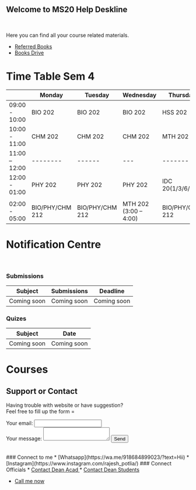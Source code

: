 ## Welcome to MS20 Help Deskline
<!---
| <MARQUEE style="color :green" SCROLLAMOUNT="10" ONMOUSEOVER="this.setAttribute('SCROLLAMOUNT', 0); this.stop()" ONMOUSEOUT="this.setAttribute('SCROLLAMOUNT', 5); this.start()" BEHAVIOR="scroll" DIRECTION="left" >kuch bhi</MARQUEE> | 
--->



<!-- Start of Async Drift Code -->
<script>
"use strict";

!function() {
  var t = window.driftt = window.drift = window.driftt || [];
  if (!t.init) {
    if (t.invoked) return void (window.console && console.error && console.error("Drift snippet included twice."));
    t.invoked = !0, t.methods = [ "identify", "config", "track", "reset", "debug", "show", "ping", "page", "hide", "off", "on" ], 
    t.factory = function(e) {
      return function() {
        var n = Array.prototype.slice.call(arguments);
        return n.unshift(e), t.push(n), t;
      };
    }, t.methods.forEach(function(e) {
      t[e] = t.factory(e);
    }), t.load = function(t) {
      var e = 3e5, n = Math.ceil(new Date() / e) * e, o = document.createElement("script");
      o.type = "text/javascript", o.async = !0, o.crossorigin = "anonymous", o.src = "https://js.driftt.com/include/" + n + "/" + t + ".js";
      var i = document.getElementsByTagName("script")[0];
      i.parentNode.insertBefore(o, i);
    };
  }
}();
drift.SNIPPET_VERSION = '0.3.1';
drift.load('6yh89aitzg7x');
</script>
<!-- End of Async Drift Code -->




<strong style="color :red; "></strong> <br>

Here you can find all your course related materials.

<!---
* [Time Table Sem 4](https://drive.google.com/file/d/1QaLe_aH47vuN6kEFl3Mvld6QKMGEsUT6/view?usp=sharing)
--->
* [Referred Books](https://rajeshpotlia.github.io/Referred-Books/)
* [Books Drive](https://drive.google.com/folderview?id=1g--vKXs8g3blDSU-M3UYjm5_L3I_NKv6)
# Time Table Sem 4

|               | Monday           |   Tuesday        | Wednesday            | Thursday         | Friday           |
| --------------| -------------    |   ---------      | -------------        |    -------       |   -------        | 
| 09:00 - 10:00 | BIO 202          | BIO 202          | BIO 202              | HSS 202          | HSS 202          |
| 10:00 - 11:00 | CHM 202          | CHM 202          | CHM 202              | MTH 202          | MTH 202          |
| 11:00 – 12:00 |  --------        |    ------        |  ---                 |  -------         |   -------        |
| 12:00 - 01:00 | PHY 202          | PHY 202          | PHY 202              | IDC 20(1/3/6/7)  | IDC 20(1/3/6/7)  |
|               |                  |                  |                      |                  |                  |
| 02:00 - 05:00 | BIO/PHY/CHM 212  | BIO/PHY/CHM 212  | MTH 202 (3:00 – 4:00)| BIO/PHY/CHM 212  |   -------        |
























# Notification Centre
<strong style="color :red; "></strong> <br>
<strong style="color :red; "></strong>

### Submissions

|  Subject                                                                                        |  Submissions                   |   Deadline    |
| ----------------------------------------------------------------------------------------------- | -------------                  | ------------- |
| Coming soon                                                                                     | Coming soon                    | Coming soon    |



### Quizes

|  Subject                |             Date                 |
|-------------------------|----------------------------------|
|    Coming soon          |         Coming soon              |




# Courses
<!---
### PHY 201
* [Class Recordings](https://www.youtube.com/playlist?list=PL5rK-odvyGapCJlHxIp5_cIxxq3YMwSzX)
* <a href = "mailto:	kinjalk@iisermohali.ac.in?subject = Feedback&body = Message"> Mail Instructor </a>

### PHY 211
* [Class recordings](https://www.youtube.com/playlist?list=PLFcOcw2zQTp5xdR8ZZKKdYO50cxyll4zs)
* <a href = "mailto:skgoyal@iisermohali.ac.in?subject = Feedback&body = Message"> Mail Instructor </a>

### CHM 201
* [Class recordings](https://www.youtube.com/playlist?list=PL5rK-odvyGaoyT_OHSLQutYKP2T9YGfIh)
* [Lecture Notes](https://drive.google.com/drive/folders/1Qv_xoBOTRZkuGpQj26HOZJicqHFnFlxS?usp=sharing)
* <a href = "mailto:jgeorge@iisermohali.ac.in?subject = Feedback&body = Message"> Mail Instructor </a>

### CHM 211
* [Class recordings](https://youtube.com/playlist?list=PLFcOcw2zQTp4JXktZCTXuWdhNAEosYt65)
* <a href = "mailto:samrat@iisermohali.ac.in?subject = Feedback&body = Message"> Mail Instructor </a>  

### BIO 201
* [Class recordings](https://www.youtube.com/playlist?list=PL5rK-odvyGaoufh8OBaCIoQZgijdEyD63)
* <a href = "mailto:rhitoban@iisermohali.ac.in?subject = Feedback&body = Message"> Mail Instructor </a>

### BIO 211
* [All info sheet](https://docs.google.com/spreadsheets/d/1R4cYy2i8FCsIOIsLwWcLcrHsdTChavAe/edit#gid=2146736409)
* [Class recordings](https://youtube.com/playlist?list=PLFcOcw2zQTp40S6ChVpuJEzpO1q4GO4FI)
* <a href = "mailto:prasad@iisermohali.ac.in?subject = Feedback&body = Message"> Mail Instructor </a>
  
### MTH 201
* [Course website](https://sejdm.github.io/mth201/assignments.html)
* [Class recordings](https://www.youtube.com/playlist?list=PL5rK-odvyGaoN0Ftmhofxd1bf3q9R2izt)
* <a href = "mailto:shane@iisermohali.ac.in?subject = Feedback&body = Message"> Mail Instructor </a>

### IDC 205
* [Moodle page](https://web.iisermohali.ac.in/moodle/course/view.php?id=772)
* [Class Recordings](https://www.youtube.com/playlist?list=PL5rK-odvyGaoPpuxANIYmVefo5erCYh_O)
* <a href = "mailto:ravisri@iisermohali.ac.in?subject = Feedback&body = Message"> Mail Instructor </a>

### IDC 202
* [Moodle page](https://web.iisermohali.ac.in/moodle/course/view.php?id=799)
* <a href = "mailto:rpotlia11@gmail.com?subject = Feedback&body = Message"> Mail Instructor </a>
  
### IDC 208
* [Class Notes](https://drive.google.com/drive/folders/1RVQg9XB32bU5tuE8qwxXKaVHjKQdzsly?usp=sharing)
* [Class Recordings](https://drive.google.com/drive/folders/1of3-oks6Hh9codGRnDqENm2Of0mez2pB?usp=sharing)
* <a href = "mailto:rpotlia11@gmail.com?subject = Feedback&body = Message"> Mail Instructor </a>

--->
  
## Support or Contact

Having trouble with website or have suggestion? 
  <br>
Feel free to fill up the form = 
<br>
<!-- modify this form HTML and place wherever you want your form -->
<form
  action="https://formspree.io/f/mrgjbqdg"
  method="POST"
>
  <label>
    Your email:
    <input type="email" name="_replyto">
  </label>
  <br>
  <label>
    Your message:
    <textarea name="message"></textarea>
  </label>
  <!-- your other form fields go here -->
  <button type="submit">Send</button>
</form>

<br>
### Connect to me 
* [Whatsapp](https://wa.me/918684899023/?text=Hii)
* [Instagram](https://www.instagram.com/rajesh_potlia/)
### Connect Officials
* <a href = "mailto:deanacad@iisermohali.ac.in?subject = Feedback&body = Message"> Contact Dean Acad </a>
* <a href = "mailto:deanstudents@iisermohali.ac.in?subject = Feedback&body = Message"> Contact Dean Students </a>


<!-- Appy Chatbot widget, Paste the code in the <body> section 
<script id="appyWidgetInit" src="https://chatbot.appypie.com/widget/loadbuild.js?cid=61d5637934ffb75c3b3ba52f-61d5637934ffb75c3b3ba52f-BOTID1641374613206&name=mixBuild"></script>
 /. End Appy chatbot widget code -->
* <a href = "tel:8684899023"> Call me now </a>
